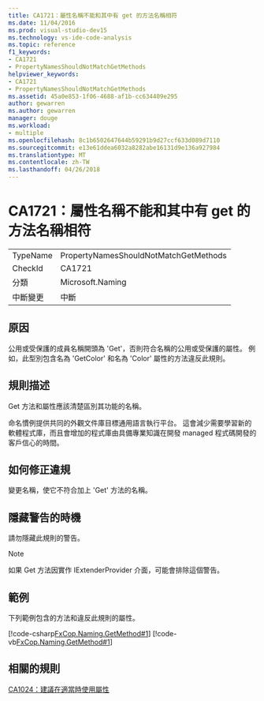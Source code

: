 ```yaml
---
title: CA1721：屬性名稱不能和其中有 get 的方法名稱相符
ms.date: 11/04/2016
ms.prod: visual-studio-dev15
ms.technology: vs-ide-code-analysis
ms.topic: reference
f1_keywords:
- CA1721
- PropertyNamesShouldNotMatchGetMethods
helpviewer_keywords:
- CA1721
- PropertyNamesShouldNotMatchGetMethods
ms.assetid: 45a0e853-1f06-4688-af1b-cc634409e295
author: gewarren
ms.author: gewarren
manager: douge
ms.workload:
- multiple
ms.openlocfilehash: 8c1b6502647644b59291b9d27ccf633d089d7110
ms.sourcegitcommit: e13e61ddea6032a8282abe16131d9e136a927984
ms.translationtype: MT
ms.contentlocale: zh-TW
ms.lasthandoff: 04/26/2018
---
```

# <a name="ca1721-property-names-should-not-match-get-methods"></a>CA1721：屬性名稱不能和其中有 get 的方法名稱相符
|||
|-|-|
|TypeName|PropertyNamesShouldNotMatchGetMethods|
|CheckId|CA1721|
|分類|Microsoft.Naming|
|中斷變更|中斷|

## <a name="cause"></a>原因
 公用或受保護的成員名稱開頭為 'Get'，否則符合名稱的公用或受保護的屬性。 例如，此型別包含名為 'GetColor' 和名為 'Color' 屬性的方法違反此規則。

## <a name="rule-description"></a>規則描述
 Get 方法和屬性應該清楚區別其功能的名稱。

 命名慣例提供共同的外觀文件庫目標通用語言執行平台。 這會減少需要學習新的軟體程式庫，而且會增加的程式庫由具備專業知識在開發 managed 程式碼開發的客戶信心的時間。

## <a name="how-to-fix-violations"></a>如何修正違規
 變更名稱，使它不符合加上 'Get' 方法的名稱。

## <a name="when-to-suppress-warnings"></a>隱藏警告的時機
 請勿隱藏此規則的警告。

> [!NOTE]
>  如果 Get 方法因實作 IExtenderProvider 介面，可能會排除這個警告。

## <a name="example"></a>範例
 下列範例包含的方法和違反此規則的屬性。

 [!code-csharp[FxCop.Naming.GetMethod#1](../code-quality/codesnippet/CSharp/ca1721-property-names-should-not-match-get-methods_1.cs)]
 [!code-vb[FxCop.Naming.GetMethod#1](../code-quality/codesnippet/VisualBasic/ca1721-property-names-should-not-match-get-methods_1.vb)]

## <a name="related-rules"></a>相關的規則
 [CA1024：建議在適當時使用屬性](../code-quality/ca1024-use-properties-where-appropriate.md)
